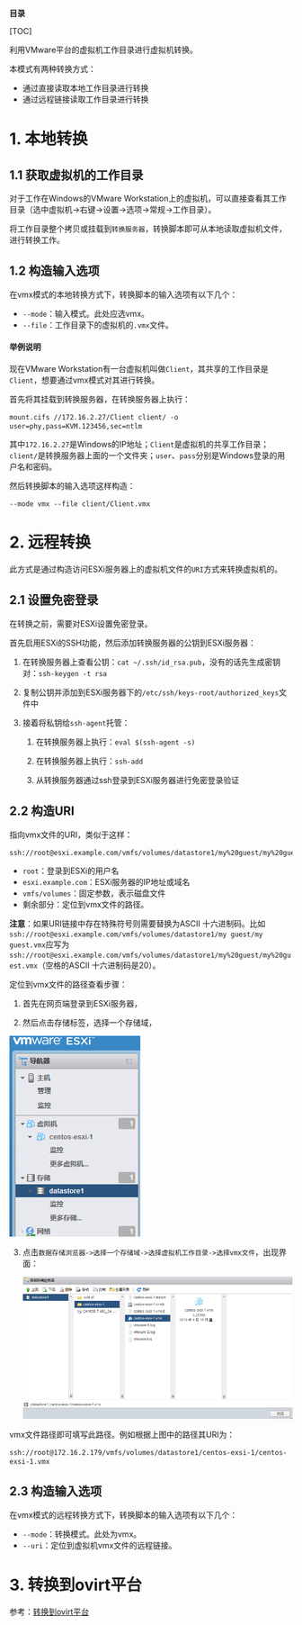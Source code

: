 **目录**

[TOC]

利用VMware平台的虚拟机工作目录进行虚拟机转换。

本模式有两种转换方式：

- 通过直接读取本地工作目录进行转换
- 通过远程链接读取工作目录进行转换

# 1. 本地转换

## 1.1 获取虚拟机的工作目录

对于工作在Windows的VMware Workstation上的虚拟机，可以直接查看其工作目录（选中虚拟机->右键->设置->选项->常规->工作目录）。

将工作目录整个拷贝或挂载到`转换服务器`，转换脚本即可从本地读取虚拟机文件，进行转换工作。

## 1.2 构造输入选项

在vmx模式的本地转换方式下，转换脚本的输入选项有以下几个：

- `--mode`：输入模式。此处应选vmx。
- `--file`：工作目录下的虚拟机的`.vmx`文件。

#### 举例说明

现在VMware Workstation有一台虚拟机叫做`Client`，其共享的工作目录是`Client`，想要通过vmx模式对其进行转换。

首先将其挂载到转换服务器，在转换服务器上执行：

```shell
mount.cifs //172.16.2.27/Client client/ -o user=phy,pass=KVM.123456,sec=ntlm
```

其中`172.16.2.27`是Windows的IP地址；`Client`是虚拟机的共享工作目录；`client/`是转换服务器上面的一个文件夹；`user`、`pass`分别是Windows登录的用户名和密码。

然后转换脚本的输入选项这样构造：

```shell
--mode vmx --file client/Client.vmx
```

# 2. 远程转换

此方式是通过构造访问ESXi服务器上的虚拟机文件的`URI`方式来转换虚拟机的。

## 2.1 设置免密登录

在转换之前，需要对ESXi设置免密登录。

首先启用ESXi的SSH功能，然后添加转换服务器的公钥到ESXi服务器：

1. 在转换服务器上查看公钥：`cat ~/.ssh/id_rsa.pub`，没有的话先生成密钥对：`ssh-keygen -t rsa`
2. 复制公钥并添加到ESXi服务器下的`/etc/ssh/keys-root/authorized_keys`文件中

3. 接着将私钥给`ssh-agent`托管：

    1. 在转换服务器上执行：`eval $(ssh-agent -s)`
    
    2. 在转换服务器上执行：`ssh-add`
    
    3. 从转换服务器通过ssh登录到ESXi服务器进行免密登录验证

## 2.2 构造URI

指向vmx文件的URI，类似于这样：

```shell
ssh://root@esxi.example.com/vmfs/volumes/datastore1/my%20guest/my%20guest.vmx
```

- `root`：登录到ESXi的用户名
- `esxi.example.com`：ESXi服务器的IP地址或域名
- `vmfs/volumes`：固定参数，表示磁盘文件
- 剩余部分：定位到vmx文件的路径。

**注意**：如果URI链接中存在特殊符号则需要替换为ASCII 十六进制码。比如`ssh://root@esxi.example.com/vmfs/volumes/datastore1/my guest/my guest.vmx`应写为`ssh://root@esxi.example.com/vmfs/volumes/datastore1/my%20guest/my%20guest.vmx`（空格的ASCII 十六进制码是20）。

定位到vmx文件的路径查看步骤：

1. 首先在网页端登录到ESXi服务器，

2. 然后点击存储标签，选择一个存储域，

![](img/esxi存储界面.png)

3. 点击`数据存储浏览器->选择一个存储域->选择虚拟机工作目录->选择vmx文件`，出现界面：

    ![esxi虚拟机存储界面](img/esxi虚拟机存储界面.png)

vmx文件路径即可填写此路径。例如根据上图中的路径其URI为：

```shell
ssh://root@172.16.2.179/vmfs/volumes/datastore1/centos-exsi-1/centos-exsi-1.vmx
```

## 2.3 构造输入选项

在vmx模式的远程转换方式下，转换脚本的输入选项有以下几个：

- `--mode`：转换模式。此处为vmx。
- `--uri`：定位到虚拟机vmx文件的远程链接。

# 3. 转换到ovirt平台

参考：[转换到ovirt平台](转换到ovirt平台.md)

